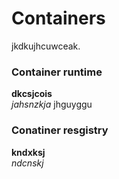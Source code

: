 # Containers
jkdkujhcuwceak.
### Container runtime
**dkcsjcois**  
*jahsnzkja*
jhguyggu
### Conatiner resgistry
**kndxksj**  
*ndcnskj*
